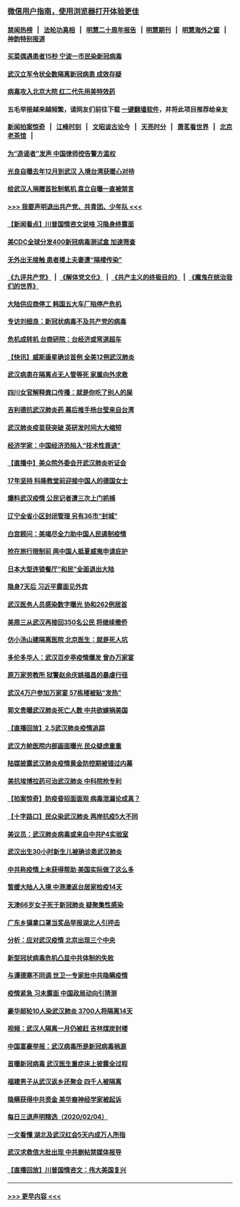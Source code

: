 ### [微信用户指南，使用浏览器打开体验更佳](https://github.com/gfw-breaker/banned-news1/blob/master/indexes/wechat-guide.md?t=0)
#### [禁闻热榜](热点新闻.md?t=0)  &nbsp;&nbsp;|&nbsp;&nbsp; [法轮功真相](https://github.com/gfw-breaker/truth/blob/master/README.md?t=0) &nbsp;&nbsp;|&nbsp;&nbsp; [明慧二十周年报告](https://github.com/gfw-breaker/mh-reports/blob/master/README.md?t=0) &nbsp;&nbsp;|&nbsp;&nbsp;[明慧期刊](https://github.com/gfw-breaker/mh-qikan) &nbsp;&nbsp;|&nbsp;&nbsp; [明慧海外之窗](https://github.com/gfw-breaker/mh-news/blob/master/README.md?t=0) &nbsp;&nbsp;|&nbsp;&nbsp; [神韵特别报道](https://github.com/gfw-breaker/mh-news/blob/master/shenyun.md?t=0)
#### [买菜偶遇患者15秒 宁波一市民染新冠病毒](../pages/nsc413/n11847294.md?t=02060902) 
#### [武汉立军令状全数隔离新冠病患 成效存疑](../pages/nsc413/n11847328.md?t=02060902) 
#### [病毒攻入北京大院 红二代先用美特效药](../pages/nsc413/n11847427.md?t=02060902) 
#### 五毛举报越来越频繁，请网友们前往下载 [一键翻墙软件](https://github.com/gfw-breaker/ssr-accounts)，并将此项目推荐给亲友
#### [新闻拍案惊奇](https://github.com/gfw-breaker/banned-news1/blob/master/pages/link4.md) &nbsp;&nbsp;|&nbsp;&nbsp; [江峰时刻](https://github.com/gfw-breaker/banned-news1/blob/master/pages/link4.md) &nbsp;&nbsp;|&nbsp;&nbsp; [文昭谈古论今](https://github.com/gfw-breaker/banned-news1/blob/master/pages/link4.md) &nbsp;&nbsp;|&nbsp;&nbsp; [天亮时分](https://github.com/gfw-breaker/banned-news1/blob/master/pages/link4.md) &nbsp;&nbsp;|&nbsp;&nbsp; [萧茗看世界](https://github.com/gfw-breaker/banned-news1/blob/master/pages/link4.md) &nbsp;&nbsp;|&nbsp;&nbsp; [北京老茶馆](https://github.com/gfw-breaker/banned-news1/blob/master/pages/link4.md) &nbsp;&nbsp;|&nbsp;&nbsp; 
#### [为“造谣者”发声 中国律师控告警方滥权](../pages/nsc413/n11847326.md?t=02060902) 
#### [光良自曝去年12月到武汉 入境台湾获暖心对待](../pages/nsc413/n11847243.md?t=02060902) 
#### [给武汉人捐赠首批制氧机 袁立自曝一直被禁言](../pages/nsc413/n11846974.md?t=02060902) 
#### [>>> 我要声明退出共产党、共青团、少年队 <<<](https://github.com/begood0513/goodnews/blob/master/quit/letter.md) 
#### [【新闻看点】川普国情咨文说啥 习隐身终露面](../pages/nsc413/n11847016.md?t=02060902) 
#### [美CDC全球分发400新冠病毒测试盒 加速筛查](../pages/nsc413/n11847260.md?t=02060902) 
#### [无外出无接触 患者楼上夫妻遭“隔楼传染”](../pages/nsc413/n11847233.md?t=02060902) 
#### [《九评共产党》](https://github.com/begood0513/9ping.md/blob/master/README.md) &nbsp;|&nbsp; [《解体党文化》](../../../../jtdwh.md/blob/master/README.md)  &nbsp;|&nbsp; [《共产主义的终极目的》](../../../../gczydzjmd.md/blob/master/README.md) &nbsp;|&nbsp; [《魔鬼在统治我们的世界》](../../../../mgztzwmdsj.md/blob/master/README.md) 
#### [大陆供应商停工 韩国五大车厂陷停产危机](../pages/nsc413/n11847062.md?t=02060902) 
#### [专访刘细良：新冠状病毒不及共产党的病毒](../pages/nsc413/n11847164.md?t=02060902) 
#### [危机成转机 台商研院：台经济或弯道超车](../pages/nsc413/n11846448.md?t=02060902) 
#### [【快讯】威斯康星确诊首例 全美12例武汉肺炎](../pages/nsc413/n11847162.md?t=02060902) 
#### [武汉病患在隔离点无人管等死 家属向外求救](../pages/nsc413/n11847020.md?t=02060902) 
#### [四川女官解释粪口传播：就是你吃了别人的屎](../pages/nsc413/n11847029.md?t=02060902) 
#### [吉利德抗武汉肺炎药 幕后推手杨台莹来自台湾](../pages/nsc413/n11847064.md?t=02060902) 
#### [武汉肺炎疫苗获突破 英研发时间大大缩短](../pages/nsc413/n11846915.md?t=02060902) 
#### [经济学家：中国经济恐陷入“技术性衰退”](../pages/nsc413/n11846450.md?t=02060902) 
#### [【直播中】美众院外委会开武汉肺炎听证会](../pages/nsc413/n11846727.md?t=02060902) 
#### [17年坚持 科隆教堂前迎接中国人的德国女士](../pages/nsc413/n11846781.md?t=02060902) 
#### [爆料武汉疫情 公民记者遭三次上门抓捕](../pages/nsc413/n11846937.md?t=02060902) 
#### [辽宁全省小区封闭管理 另有36市“封城”](../pages/nsc413/n11846879.md?t=02060902) 
#### [白宫顾问：美竭尽全力助中国人民遏制疫情](../pages/nsc413/n11846756.md?t=02060902) 
#### [抢在旅行限制前 两中国人抵夏威夷申请庇护](../pages/nsc413/n11846866.md?t=02060902) 
#### [日本大型连锁餐厅“和民”全面退出大陆](../pages/nsc413/n11846765.md?t=02060902) 
#### [隐身7天后 习近平露面见外宾](../pages/nsc413/n11846805.md?t=02060902) 
#### [武汉医务人员感染数字曝光 协和262例居首](../pages/nsc413/n11846742.md?t=02060902) 
#### [美周三从武汉再接回350名公民 将继续撤侨](../pages/nsc413/n11846705.md?t=02060902) 
#### [仿小汤山建隔离医院 北京医生：就是死人坑](../pages/nsc413/n11846692.md?t=02060902) 
#### [多伦多华人：武汉百步亭疫情爆发 曾办万家宴](../pages/nsc413/n11846766.md?t=02060902) 
#### [原万家劳教所 狱警赵余庆姚福昌的暴虐行径](../pages/nsc413/n11844582.md?t=02060902) 
#### [武汉4万户参加万家宴 57栋楼被贴“发热”](../pages/nsc413/n11846074.md?t=02060902) 
#### [郭文贵曝武汉肺炎死亡人数 中共欲嫁祸美国](../pages/nsc413/n11846240.md?t=02060902) 
#### [【直播回放】2.5武汉肺炎疫情追踪](../pages/nsc413/n11846437.md?t=02060902) 
#### [武汉方舱医院内部画面曝光 民众疑虑重重](../pages/nsc413/n11846442.md?t=02060902) 
#### [陆媒披露武汉肺炎疫情黄金防控期被错过内幕](../pages/nsc413/n11846413.md?t=02060902) 
#### [美抗埃博拉药可治武汉肺炎 中科院抢专利](../pages/nsc413/n11846409.md?t=02060902) 
#### [【拍案惊奇】防疫昏招面面观 病毒泄漏论成真？](../pages/nsc413/n11845382.md?t=02060902) 
#### [【十字路口】民众染武汉肺炎 两岸抗疫5大不同](../pages/nsc413/n11845264.md?t=02060902) 
#### [美议员：武汉肺炎病毒或来自中共P4实验室](../pages/nsc413/n11846043.md?t=02060902) 
#### [武汉出生30小时新生儿被确诊患武汉肺炎](../pages/nsc413/n11846307.md?t=02060902) 
#### [中共称疫情上未获得帮助 美国实际做了这么多](../pages/nsc413/n11846008.md?t=02060902) 
#### [暂缓大陆人入境 中港澳返台居家检疫14天](../pages/nsc413/n11845862.md?t=02060902) 
#### [天津66岁女子死于新冠肺炎 疑聚集性感染](../pages/nsc413/n11845909.md?t=02060902) 
#### [广东乡镇拿口罩当奖品举报湖北人引抨击](../pages/nsc413/n11845622.md?t=02060902) 
#### [分析：应对武汉疫情 北京出现三个中央](../pages/nsc413/n11845850.md?t=02060902) 
#### [新型冠状病毒危机凸显中共体制的失败](../pages/nsc413/n11844970.md?t=02060902) 
#### [与谭德塞不同调 世卫一专家批中共隐瞒疫情](../pages/nsc413/n11845278.md?t=02060902) 
#### [疫情紧急 习未露面 中国政局动向引猜测](../pages/nsc413/n11845224.md?t=02060902) 
#### [豪华邮轮10人染武汉肺炎 3700人将隔离14天](../pages/nsc413/n11845543.md?t=02060902) 
#### [视频：武汉人隔离一月仍被赶 吉林煤炭封楼](../pages/nsc413/n11845570.md?t=02060902) 
#### [中国富豪举报：武汉病毒所是新冠病毒祸源](../pages/nsc413/n11844943.md?t=02060902) 
#### [首曝新冠病毒 武汉医生重症床上披露全过程](../pages/nsc413/n11845150.md?t=02060902) 
#### [福建男子从武汉返乡还聚会 四千人被隔离](../pages/nsc413/n11845352.md?t=02060902) 
#### [隐瞒获得中共资金 美华裔神经学家被起诉](../pages/nsc413/n11844879.md?t=02060902) 
#### [每日三退声明精选（2020/02/04）](../pages/nsc413/n11845335.md?t=02060902) 
#### [一文看懂 湖北及武汉红会5天内成万人所指](../pages/nsc413/n11844315.md?t=02060902) 
#### [武汉求救信大批出现 中共删帖禁媒体报导](../pages/nsc413/n11845064.md?t=02060902) 
#### [【直播回放】川普国情咨文：伟大美国复兴](../pages/nsc413/n11842079.md?t=02060902) 

----
#### [ >>> 更早内容 <<< ](../indexes/nsc413-earlier.md)
